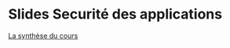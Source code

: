 # Slides Securité des applications

<SlidesDeck src="securite_applications" />

[La synthèse du cours](/cheatsheets/owasp/)

